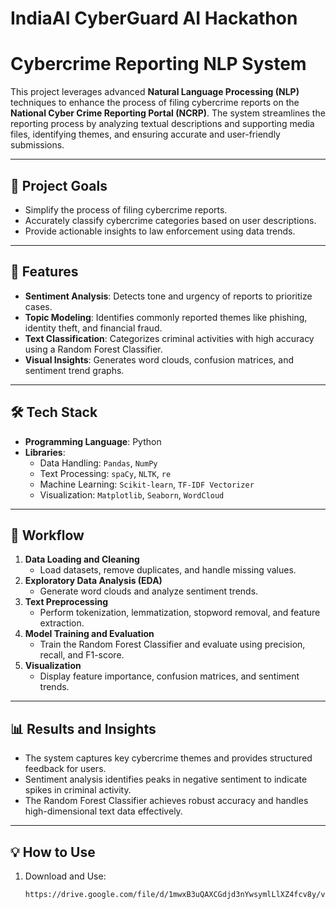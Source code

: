 # IndiaAI CyberGuard AI Hackathon

# Cybercrime Reporting NLP System

This project leverages advanced **Natural Language Processing (NLP)** techniques to enhance the process of filing cybercrime reports on the **National Cyber Crime Reporting Portal (NCRP)**. The system streamlines the reporting process by analyzing textual descriptions and supporting media files, identifying themes, and ensuring accurate and user-friendly submissions.

---

## 📌 Project Goals
- Simplify the process of filing cybercrime reports.
- Accurately classify cybercrime categories based on user descriptions.
- Provide actionable insights to law enforcement using data trends.

---

## 🚀 Features
- **Sentiment Analysis**: Detects tone and urgency of reports to prioritize cases.
- **Topic Modeling**: Identifies commonly reported themes like phishing, identity theft, and financial fraud.
- **Text Classification**: Categorizes criminal activities with high accuracy using a Random Forest Classifier.
- **Visual Insights**: Generates word clouds, confusion matrices, and sentiment trend graphs.

---

## 🛠️ Tech Stack
- **Programming Language**: Python
- **Libraries**: 
  - Data Handling: `Pandas`, `NumPy`
  - Text Processing: `spaCy`, `NLTK`, `re`
  - Machine Learning: `Scikit-learn`, `TF-IDF Vectorizer`
  - Visualization: `Matplotlib`, `Seaborn`, `WordCloud`

---

## 🔄 Workflow
1. **Data Loading and Cleaning**  
   - Load datasets, remove duplicates, and handle missing values.
2. **Exploratory Data Analysis (EDA)**  
   - Generate word clouds and analyze sentiment trends.
3. **Text Preprocessing**  
   - Perform tokenization, lemmatization, stopword removal, and feature extraction.
4. **Model Training and Evaluation**  
   - Train the Random Forest Classifier and evaluate using precision, recall, and F1-score.
5. **Visualization**  
   - Display feature importance, confusion matrices, and sentiment trends.

---

## 📊 Results and Insights
- The system captures key cybercrime themes and provides structured feedback for users.
- Sentiment analysis identifies peaks in negative sentiment to indicate spikes in criminal activity.
- The Random Forest Classifier achieves robust accuracy and handles high-dimensional text data effectively.

---

## 💡 How to Use
1. Download and Use:
   ```bash
   https://drive.google.com/file/d/1mwxB3uQAXCGdjd3nYwsymlLlXZ4fcv8y/view?usp=sharing
